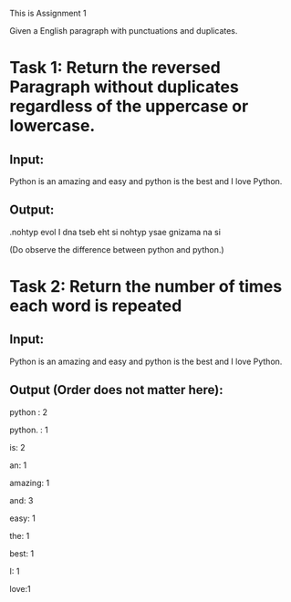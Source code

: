 This is Assignment 1

Given a English paragraph with punctuations and duplicates. 

Task 1: Return the reversed Paragraph without duplicates regardless of the uppercase or lowercase.
============

Input:
------

Python is an amazing and easy and python is the best and I love Python.

Output:
-------

.nohtyp evol I dna tseb eht si nohtyp ysae gnizama na si

(Do observe the difference between python and python.)

Task 2: Return the number of times each word is repeated
==========

Input:
-------

Python is an amazing and easy and python is the best and I love Python.

Output (Order does not matter here):
-------

python : 2

python. : 1

is: 2

an: 1

amazing: 1

and: 3

easy: 1

the: 1

best: 1

I: 1

love:1
